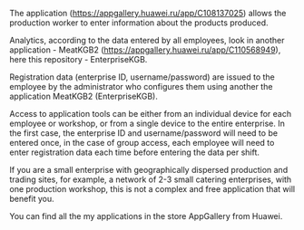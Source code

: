The application (https://appgallery.huawei.ru/app/C108137025) allows the production worker to enter information about the products produced.

Analytics, according to the data entered by all employees, look in another application - MeatKGB2 (https://appgallery.huawei.ru/app/C110568949), here this repository - EnterpriseKGB.

Registration data (enterprise ID, username/password) are issued to the employee by the administrator who configures them using another the application MeatKGB2 (EnterpriseKGB).

Access to application tools can be either from an individual device for each employee or workshop, or from a single device to the entire enterprise. In the first case, the enterprise ID and username/password will need to be entered once, in the case of group access, each employee will need to enter registration data each time before entering the data per shift.

If you are a small enterprise with geographically dispersed production and trading sites, for example, a network of 2-3 small catering enterprises, with one production workshop, this is not a complex and free application that will benefit you.

You can find all the my applications in the store AppGallery from Huawei.
